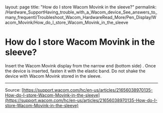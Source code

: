 layout: page
title: "How do I store Wacom Movink in the sleeve?"
permalink: /Hardware_SupportHaving_trouble_with_a_Wacom_device_See_answers_to_many_frequentl/Troubleshoot_Wacom_HardwareRead_More/Pen_Display/Wacom_Movink/How_do_I_store_Wacom_Movink_in_the_sleeve

# How do I store Wacom Movink in the sleeve?

Insert the Wacom Movink display from the narrow end (bottom side) . Once the device is inserted, fasten it with the elastic band. Do not shake the device with Wacom Movink stored in the sleeve.

---
Source: [https://support.wacom.com/hc/en-us/articles/21656038970135-How-do-I-store-Wacom-Movink-in-the-sleeve](https://support.wacom.com/hc/en-us/articles/21656038970135-How-do-I-store-Wacom-Movink-in-the-sleeve)
